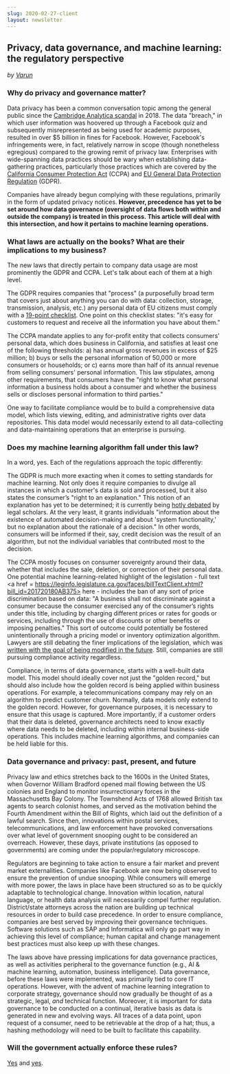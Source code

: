 ```yaml
---
slug: 2020-02-27-client
layout: newsletter
---
```


## Privacy, data governance, and machine learning: the regulatory perspective

_by [Varun](https://www.linkedin.com/in/varun-bhatnagar-74303437/)_

### Why do privacy and governance matter?

Data privacy has been a common conversation topic among the general public since the [Cambridge Analytica scandal](https://en.wikipedia.org/wiki/Facebook%E2%80%93Cambridge_Analytica_data_scandal) in 2018. The data "breach," in which user information was hoovered up through a Facebook quiz and subsequently misrepresented as being used for academic purposes, resulted in over $5 billion in fines for Facebook. However, Facebook's infringements were, in fact, relatively narrow in scope (though nonetheless egregious) compared to the growing remit of privacy law. Enterprises with wide-spanning data practices should be wary when establishing data-gathering practices, particularly those practices which are covered by the [California Consumer Protection Act](https://oag.ca.gov/privacy/ccpa) (CCPA) and [EU General Data Protection Regulation](https://gdpr-info.eu/) (GDPR).

Companies have already begun complying with these regulations, primarily in the form of updated privacy notices. **However, precedence has yet to be set around how data governance (oversight of data flows both within and outside the company) is treated in this process. This article will deal with this intersection, and how it pertains to machine learning operations.**

### What laws are actually on the books? What are their implications to my business?

The new laws that directly pertain to company data usage are most prominently the GDPR and CCPA. Let's talk about each of them at a high level.

The GDPR requires companies that "process" (a purposefully broad term that covers just about anything you can do with data: collection, storage, transmission, analysis, etc.) any personal data of EU citizens must comply with a <a href=https://gdpr.eu/checklist/>19-point checklist</a>. One point on this checklist states: "it's easy for customers to request and receive all the information you have about them."

The CCPA mandate applies to any for-profit entity that collects consumers' personal data, which does business in California, and satisfies at least one of the following thresholds: a) has annual gross revenues in excess of $25 million; b) buys or sells the personal information of 50,000 or more consumers or households; or c) earns more than half of its annual revenue from selling consumers' personal information. This law stipulates, among other requirements, that consumers have the "right to know what personal information a business holds about a consumer and whether the business sells or discloses personal information to third parties."

One way to facilitate compliance would be to build a comprehensive data model, which lists viewing, editing, and administrative rights over data repositories. This data model would necessarily extend to all data-collecting and data-maintaining operations that an enterprise is pursuing.

### Does my machine learning algorithm fall under this law?

In a word, yes. Each of the regulations approach the topic differently:

The GDPR is much more exacting when it comes to setting standards for machine learning. Not only does it require companies to divulge all instances in which a customer's data is sold and processed, but it also states the consumer’s "right to an explanation." This notion of an explanation has yet to be determined; it is currently being <a href = https://www.kdnuggets.com/2018/03/gdpr-machine-learning-illegal.html>hotly debated</a> by legal scholars. At the very least, it grants individuals "information about the existence of automated decision-making and about 'system functionality,' but no explanation about the rationale of a decision." In other words, consumers will be informed if their, say, credit decision was the result of an algorithm, but not the individual variables that contributed most to the decision.

The CCPA mostly focuses on consumer sovereignty around their data, whether that includes the sale, deletion, or correction of their personal data. One potential machine learning-related highlight of the legislation - full text <a href = https://leginfo.legislature.ca.gov/faces/billTextClient.xhtml?bill_id=201720180AB375> here</a> - includes the ban of any sort of price discrimination based on data: "A business shall not discriminate against a consumer because the consumer exercised any of the consumer’s rights under this title, including by charging different prices or rates for goods or services, including through the use of discounts or other benefits or imposing penalties." This sort of outcome could potentially be fostered unintentionally through a pricing model or inventory optimization algorithm. Lawyers are still debating the finer implications of the legislation, which was <a href = https://blog.ericgoldman.org/archives/2019/12/some-lessons-learned-from-the-california-consumer-privacy-act-ccpa-18-months-in-part-2-of-3.htm> written with the goal of being modified in the future</a>. Still, companies are still pursuing compliance activity regardless.

Compliance, in terms of data governance, starts with a well-built data model. This model should ideally cover not just the "golden record," but should also include how the golden record is being applied within business operations. For example, a telecommunications company may rely on an algorithm to predict customer churn. Normally, data models only extend to the golden record. However, for governance purposes, it is necessary to ensure that this usage is captured. More importantly, if a customer orders that their data is deleted, governance architects need to know exactly where data needs to be deleted, including within internal business-side operations. This includes machine learning algorithms, and companies can be held liable for this.

### Data governance and privacy: past, present, and future

Privacy law and ethics stretches back to the 1600s in the United States, when Governor William Bradford opened mail flowing between the US colonies and England to monitor insurrectionary forces in the Massachusetts Bay Colony. The Townshend Acts of 1768 allowed British tax agents to search colonist homes, and served as the motivation behind the Fourth Amendment within the Bill of Rights, which laid out the definition of a lawful search. Since then, innovations within postal services, telecommunications, and law enforcement have provoked conversations over what level of government snooping ought to be considered an overreach. However, these days, private institutions (as opposed to governments) are coming under the popular/regulatory microscope.

Regulators are beginning to take action to ensure a fair market and prevent market externalities. Companies like Facebook are now being observed to ensure the prevention of undue snooping. While consumers will emerge with more power, the laws in place have been structured so as to be quickly adaptable to technological change. Innovation within location, natural language, or health data analysis will necessarily compel further regulation. District/state attorneys across the nation are building up technical resources in order to build case precedence. In order to ensure compliance, companies are best served by improving their governance techniques. Software solutions such as SAP and Informatica will only go part way in achieving this level of compliance; human capital and change management best practices must also keep up with these changes.

The laws above have pressing implications for data governance practices, as well as activities peripheral to the governance function (e.g., AI & machine learning, automation, business intelligence). Data governance, before these laws were implemented, was primarily tied to core IT operations. However, with the advent of machine learning integration to corporate strategy, governance should now gradually be thought of as a strategic, legal, *and* technical function. Moreover, it is important for data governance to be conducted on a continual, iterative basis as data is generated in new and evolving ways. All traces of a data point, upon request of a consumer, need to be retrievable at the drop of a hat; thus, a hashing methodology will need to be built to facilitate this capability.

### Will the government actually enforce these rules?

<a href = https://www.oag.ca.gov/privacy/privacy-enforcement-actions> Yes</a> and <a href = https://www.enforcementtracker.com/?> yes</a>.